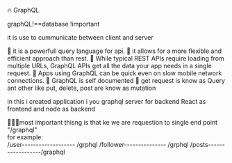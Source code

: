 🔥 GraphQL

<!-- --------- -->
graphQL!==database  !important
 

it is use to cummunicate between client and server

🔴 it is a powerfull query language for api.
🔴 it allows for a more flexible and efficient approach than rest.
🔴 While typical REST APIs require loading from multiple URLs, GraphQL APIs get all the data your app needs in a single request.
🔴 Apps using GraphQL can be quick even on slow mobile network connections.
🔴 GraphQL is self documented
🔴  get request is know as Query ant other like put, delete, post are know as mutation

in this i created application 
i you graphql server for backend 
React as frontend and node as backend


🎯🎯🎯most important thisng is that ke we are requestion to single end point "/graphql"  
for example:    
/user-------------------  /grphql
/follower---------------  /grphql
/posts------------------/graphql
